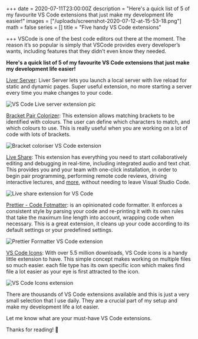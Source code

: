 +++
date = 2020-07-11T23:00:00Z
description = "Here's a quick list of 5 of my favourite VS Code extensions that just make my development life easier!"
images = ["/uploads/screenshot-2020-07-12-at-15-53-18.png"]
math = false
series = []
title = "Five handy VS Code extensions"

+++
VSCode is one of the best code editors out there at the moment. The reason it’s so popular is simply that VSCode provides every developer’s wants, including features that they didn’t even know they needed.

**Here's a quick list of 5 of my favourite VS Code extensions that just make my development life easier!**

[Liver Server](https://github.com/ritwickdey/vscode-live-server): Liver Server lets you launch a local server with live reload for static and dynamic pages. Super useful extension, no more starting a server every time you make changes to your code.

![VS Code Live server extension pic](/uploads/screenshot-2020-07-12-at-16-07-43.png "Liver server extension")

[Bracket Pair Colorizer](https://marketplace.visualstudio.com/items?itemName=CoenraadS.bracket-pair-colorizer): This extension allows matching brackets to be identified with colours. The user can define which characters to match, and which colours to use. This is really useful when you are working on a lot of code with lots of brackets.

![Bracket coloriser VS Code extension](/uploads/screenshot-2020-07-12-at-16-06-40.png "Brackets extension")

[Live Share](https://marketplace.visualstudio.com/items?itemName=MS-vsliveshare.vsliveshare-pack "Live Share"): This extension has everything you need to start collaboratively editing and debugging in real-time, including integrated audio and text chat. This provides you and your team with one-click installation, in order to begin pair programming, performing remote code reviews, driving interactive lectures, and [more](https://aka.ms/vsls-usecases), without needing to leave Visual Studio Code.

![Live share extension for VS Code](/uploads/screenshot-2020-07-12-at-16-15-15.png "Live Share Extension")

[Prettier - Code Fotmatter](): is an opinionated code formatter. It enforces a consistent style by parsing your code and re-printing it with its own rules that take the maximum line length into account, wrapping code when necessary. This is a great extension, it cleans up your code according to its default settings or your predefined settings.

![Prettier Formatter VS Code extension](/uploads/screenshot-2020-07-12-at-16-20-39.png "Prettier Formatter")

[VS Code Icons](https://marketplace.visualstudio.com/items?itemName=vscode-icons-team.vscode-icons): With over 5.5 million downloads, VS Code icons is a handy little extension to have. This simple concept makes working on multiple files so much easier. each file type has its own specific icon which makes find file a lot easier as your eye is first attracted to the icon.

![VS Code Icons extension](/uploads/screenshot-2020-07-12-at-16-27-39.png "VS Code Icons")

There are thousands of VS Code extensions available and this is just a very small selection that I use daily. They are a crucial part of my setup and make my development life a lot easier.

Let me know what are your must-have VS Code extensions.

Thanks for reading! 👋